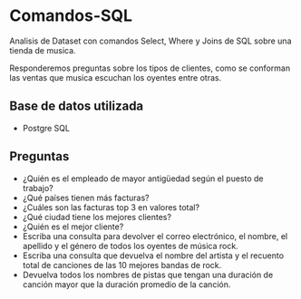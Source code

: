 # Comandos-SQL
Analisis de Dataset con comandos Select, Where y Joins de SQL sobre una tienda de musica.

Responderemos preguntas sobre los tipos de clientes, como se conforman las ventas que musica escuchan los oyentes entre otras.

## Base de datos utilizada
* Postgre SQL

## Preguntas
* ¿Quién es el empleado de mayor antigüedad según el puesto de trabajo?
* ¿Qué países tienen más facturas?
* ¿Cuáles son las facturas top 3 en valores total?
* ¿Qué ciudad tiene los mejores clientes?
* ¿Quién es el mejor cliente?
* Escriba una consulta para devolver el correo electrónico, el nombre, el apellido y el género de todos los oyentes de música rock.
* Escriba una consulta que devuelva el nombre del artista y el recuento total de canciones de las 10 mejores bandas de rock.
* Devuelva todos los nombres de pistas que tengan una duración de canción mayor que la duración promedio de la canción.

